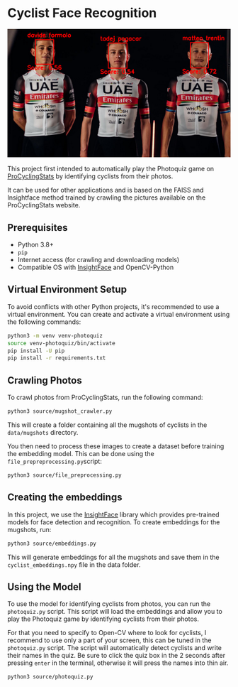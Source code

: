 # Cyclist Face Recognition

![image](figure/recognition.png)

This project first intended to automatically play the Photoquiz game on [ProCyclingStats](https://www.procyclingstats.com/quiz.php?s=photo-quiz) by identifying cyclists from their photos.

It can be used for other applications and is based on the FAISS and Insightface method trained by crawling the pictures available on the ProCyclingStats website.

## Prerequisites

- Python 3.8+
- `pip`
- Internet access (for crawling and downloading models)
- Compatible OS with [InsightFace](https://github.com/deepinsight/insightface) and OpenCV-Python

## Virtual Environment Setup

To avoid conflicts with other Python projects, it's recommended to use a virtual environment. You can create and activate a virtual environment using the following commands:

```bash
python3 -m venv venv-photoquiz
source venv-photoquiz/bin/activate
pip install -U pip
pip install -r requirements.txt
```

## Crawling Photos
To crawl photos from ProCyclingStats, run the following command:

```bash
python3 source/mugshot_crawler.py
```

This will create a folder containing all the mugshots of cyclists in the `data/mugshots` directory.

You then need to process these images to create a dataset before training the embedding model. This can be done using the `file_prepreprocessing.py`script:

```bash
python3 source/file_preprocessing.py
```

## Creating the embeddings

In this project, we use the [InsightFace](https://github.com/deepinsight/insightface) library which provides pre-trained models for face detection and recognition. To create embeddings for the mugshots, run:

```bash
python3 source/embeddings.py
```

This will generate embeddings for all the mugshots and save them in the `cyclist_embeddings.npy` file in the data folder.

## Using the Model

To use the model for identifying cyclists from photos, you can run the `photoquiz.py` script. This script will load the embeddings and allow you to play the Photoquiz game by identifying cyclists from their photos.

For that you need to specify to Open-CV where to look for cyclists, I recommend to use only a part of your screen, this can be tuned in the `photoquiz.py` script. The script will automatically detect cyclists and write their names in the quiz. Be sure to click the quiz box in the 2 seconds after pressing `enter` in the terminal, otherwise it will press the names into thin air.

```bash
python3 source/photoquiz.py
```

